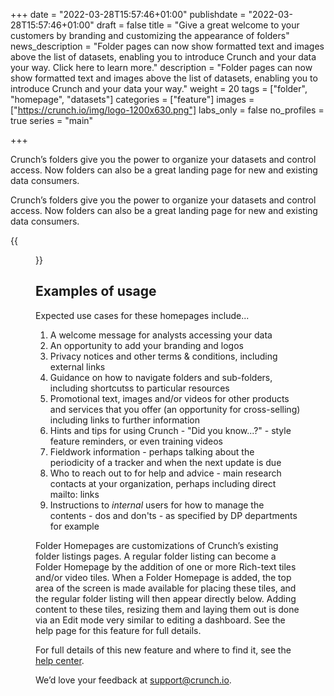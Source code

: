 +++
date = "2022-03-28T15:57:46+01:00"
publishdate = "2022-03-28T15:57:46+01:00"
draft = false
title = "Give a great welcome to your customers by branding and customizing the appearance of folders"
news_description = "Folder pages can now show formatted text and images above the list of datasets, enabling you to introduce Crunch and your data your way. Click here to learn more."
description = "Folder pages can now show formatted text and images above the list of datasets, enabling you to introduce Crunch and your data your way."
weight = 20
tags = ["folder", "homepage", "datasets"]
categories = ["feature"]
images = ["https://crunch.io/img/logo-1200x630.png"]
labs_only = false
no_profiles = true
series = "main"

+++

Crunch’s folders give you the power to organize your datasets and control access.  Now folders can also be a great landing page for new and existing data consumers.

Crunch’s folders give you the power to organize your datasets and control access.  Now folders can also be a great landing page for new and existing data consumers.

{{<figure src="https://player-crunch-io.s3.amazonaws.com/help-crunch-io/screenshots/folder-homepages-01.png" class="img-fluid">}}

## Examples of usage

Expected use cases for these homepages include...

1. A welcome message for analysts accessing your data
2. An opportunity to add your branding and logos
3. Privacy notices and other terms & conditions, including external links
4. Guidance on how to navigate folders and sub-folders, including shortcutss to particular resources
5. Promotional text, images and/or videos for other products and services that you offer (an opportunity for cross-selling) including links to further information
6. Hints and tips for using Crunch - "Did you know...?" - style feature reminders, or even training videos
7. Fieldwork information - perhaps talking about the periodicity of a tracker and when the next update is due
8. Who to reach out to for help and advice - main research contacts at your organization, perhaps including direct mailto: links
9. Instructions to *internal* users for how to manage the contents - dos and don'ts - as specified by DP departments for example

Folder Homepages are customizations of Crunch’s existing folder listings pages. A regular folder listing can become a Folder Homepage by the addition of one or more Rich-text tiles and/or video tiles. When a Folder Homepage is added, the top area of the screen is made available for placing these tiles, and the regular folder listing will then appear directly below. Adding content to these tiles, resizing them and laying them out is done via an Edit mode very similar to editing a dashboard. See the help page for this feature for full details.

For full details of this new feature and where to find it, see the [help center](https://help.crunch.io/hc/en-us/articles/4424703021325-Folder-Homepages).

We’d love your feedback at [support@crunch.io](mailto:support@crunch.io).
